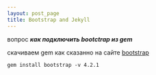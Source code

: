 ```yaml
---
layout: post_page
title: Bootstrap and Jekyll
---
```


вопрос *__как подключить bootctrap из gem__*

скачиваем gem как сказанно на сайте [bootstrap](https://getbootstrap.com/ "главная страница")

~~~
gem install bootstrap -v 4.2.1
~~~


